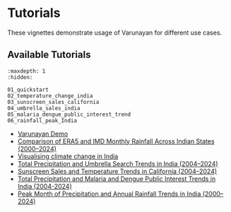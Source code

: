 # Tutorials

These vignettes demonstrate usage of Varunayan for different use cases.

## Available Tutorials

```{toctree}
:maxdepth: 1
:hidden:

01_quickstart
02_temperature_change_india
03_sunscreen_sales_california
04_umbrella_sales_india
05_malaria_dengue_public_interest_trend
06_rainfall_peak_India
```

- [Varunayan Demo](01_quickstart.md)
- [Comparison of ERA5 and IMD Monthly Rainfall Across Indian States (2000–2024)](02_era5_imd_comparison.md)
- [Visualising climate change in India](03_temperature_change_india.md)
- [Total Precipitation and Umbrella Search Trends in India (2004–2024)](04_umbrella_sales_india.md)
- [Sunscreen Sales and Temperature Trends in California (2004–2024)](05_sunscreen_sales_california.md)
- [Total Precipitation and Malaria and Dengue Public Interest Trends in India (2004-2024)](06_malaria_dengue_public_interest_trend.md)
- [Peak Month of Precipitation and Annual Rainfall Trends in India (2000–2024)](07_rainfall_peak_India.md)